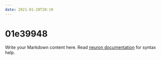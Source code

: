 ```yaml
---
date: 2021-01-20T20:19
---
```


# 01e39948

Write your Markdown content here. Read [neuron documentation](https://neuron.zettel.page/2011404.html) for syntax help.

